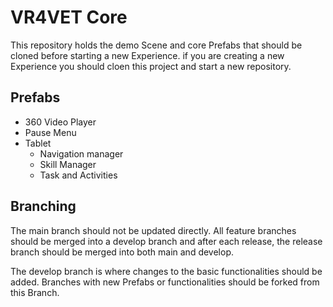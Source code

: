 # VR4VET Core
This repository holds the demo Scene and core Prefabs that should be cloned before starting a new Experience. if you are creating a new Experience you should cloen this project and start a new repository. 

## Prefabs 
* 360 Video Player
* Pause Menu
* Tablet
  - Navigation manager
  - Skill Manager
  - Task and Activities

## Branching 

The main branch should not be updated directly. All feature branches should be merged into a develop branch and after each release, the release branch should be merged into both main and develop.

The develop branch is where changes to the basic functionalities should be added. Branches with new Prefabs or functionalities should be forked from this Branch.
